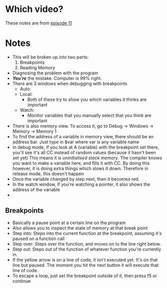 # Which video?

These notes are from [episode 11](https://www.youtube.com/watch?v=3tIqpEmWMLI&list=PLlrATfBNZ98dudnM48yfGUldqGD0S4FFb&index=11)

# Notes

- This will be broken up into two parts:
  1. Breakpoints
  2. Reading Memory
- Diagnosing the problem with the program
- ***You're*** the mistake. Computer is 99% right.
- There are 3 windows when debugging with breakpoints
  - Auto:
  - Local:
    - Both of these try to show you which variables it thinks are important
  - Watch:
    - Monitor variables that you manually select that you think are important
- There is also memory view. To access it, go to Debug -> Windows -> Memory -> Memory 1
- To find the address of a variable in memory view, there should be an address bar. Just type in &var where var is any variable name
- In debug mode, if you look at A (variable) with the breakpoint set there, you'll see it's all CC instead of random values (because it hasn't been set yet)
  This means it is *uninitialised stack memory*. The compiler knows you want to make a variable here, and fills it with CC. By doing this however, it is doing
  extra things which slows it down. Therefore in release mode, this doesn't happen
- Once the variable changed by step next, then it becomes red.
- In the watch window, if you're watching a pointer, it also shows the address of the variable
-

## Breakpoints

- Basically a pause point at a certain line on the program
- Also allows you to inspect the state of memory at that break point
- Step into: Steps into the current function at the breakpoint, assuming it's paused on a function call
- Step over: Steps over the function, and moves on to the line right below.
- Step out: Steps out of the function of whatever function you're currently in.
- If the yellow arrow is on a line of code, it isn't executed yet. It's on that line but paused. The moment you hit the next button it will execute that line of code.   
- To escape a loop, just set the breakpoint outside of it, then press f5 or continue